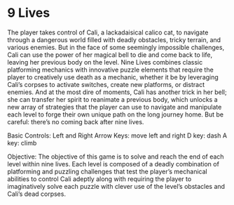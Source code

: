 # 9 Lives
The player takes control of Cali, a lackadaisical calico cat, to navigate through a dangerous world filled with deadly obstacles, tricky terrain, and various enemies. But in the face of some seemingly impossible challenges, Cali can use the power of her magical bell to die and come back to life, leaving her previous body on the level. Nine Lives combines classic platforming mechanics with innovative puzzle elements that require the player to creatively use death as a mechanic, whether it be by leveraging Cali’s corpses to activate switches, create new platforms, or distract enemies. And at the most dire of moments, Cali has another trick in her bell; she can transfer her spirit to reanimate a previous body, which unlocks a new array of strategies that the player can use to navigate and manipulate each level to forge their own unique path on the long journey home. But be careful: there’s no coming back after nine lives.

Basic Controls:
Left and Right Arrow Keys: move left and right
D key: dash
A key: climb

Objective:
The objective of this game is to solve and reach the end of each level within nine lives. Each level is composed of a deadly combination of platforming and puzzling challenges that test the player’s mechanical abilities to control Cali adeptly along with requiring the player to imaginatively solve each puzzle with clever use of the level’s obstacles and Cali’s dead corpses.
